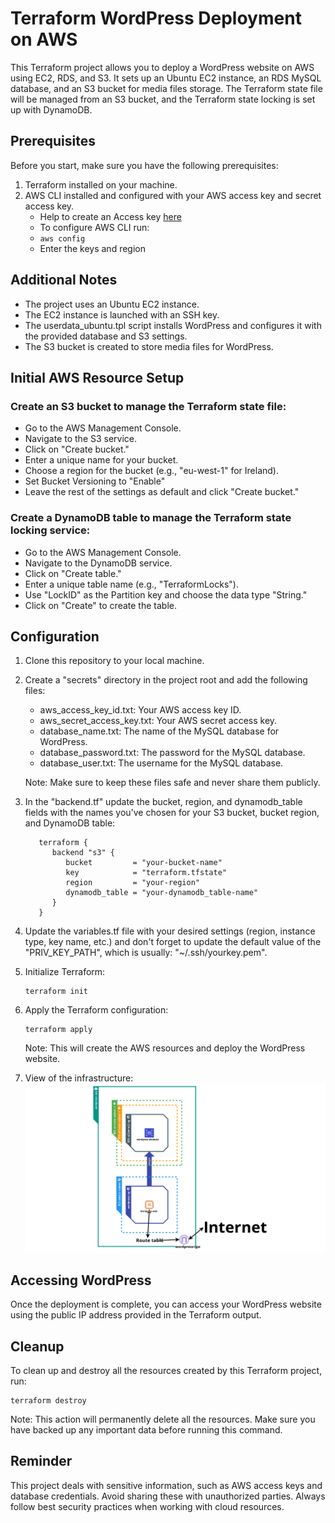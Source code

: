 # Terraform WordPress Deployment on AWS

This Terraform project allows you to deploy a WordPress website on AWS using EC2, RDS, and S3. It sets up an Ubuntu EC2 instance, an RDS MySQL database, and an S3 bucket for media files storage. The Terraform state file will be managed from an S3 bucket, and the Terraform state locking is set up with DynamoDB.

## Prerequisites

Before you start, make sure you have the following prerequisites:

1. Terraform installed on your machine.
2. AWS CLI installed and configured with your AWS access key and secret access key.
   - Help to create an Access key [here](https://www.youtube.com/watch?v=a03_FJl2Xt8)
   - To configure AWS CLI run: 
   - ```aws config```
   - Enter the keys and region

## Additional Notes

   - The project uses an Ubuntu EC2 instance.
   - The EC2 instance is launched with an SSH key.
   - The userdata_ubuntu.tpl script installs WordPress and configures it with the provided database and S3 settings.
   - The S3 bucket is created to store media files for WordPress.

## Initial AWS Resource Setup

### Create an S3 bucket to manage the Terraform state file:
   - Go to the AWS Management Console.
   - Navigate to the S3 service.
   - Click on "Create bucket."
   - Enter a unique name for your bucket.
   - Choose a region for the bucket (e.g., "eu-west-1" for Ireland).
   - Set Bucket Versioning to "Enable"
   - Leave the rest of the settings as default and click "Create bucket."

### Create a DynamoDB table to manage the Terraform state locking service:
   - Go to the AWS Management Console.
   - Navigate to the DynamoDB service.
   - Click on "Create table."
   - Enter a unique table name (e.g., "TerraformLocks").
   - Use "LockID" as the Partition key and choose the data type "String."
   - Click on "Create" to create the table.
 

## Configuration

1. Clone this repository to your local machine.

2. Create a "secrets" directory in the project root and add the following files:
   - aws_access_key_id.txt: Your AWS access key ID.
   - aws_secret_access_key.txt: Your AWS secret access key.
   - database_name.txt: The name of the MySQL database for WordPress.
   - database_password.txt: The password for the MySQL database.
   - database_user.txt: The username for the MySQL database.
  
    Note: Make sure to keep these files safe and never share them publicly.

3. In the "backend.tf" update the bucket, region, and dynamodb_table fields with the names you've chosen for your S3 bucket, bucket region, and DynamoDB table:

   ```t
      terraform {
         backend "s3" {
            bucket         = "your-bucket-name"
            key            = "terraform.tfstate"  
            region         = "your-region"
            dynamodb_table = "your-dynamodb_table-name"
         }
      }
   ```

4. Update the variables.tf file with your desired settings (region, instance type, key name, etc.) and don't forget to update the default value of the "PRIV_KEY_PATH", which is usually: "~/.ssh/yourkey.pem".
   
5. Initialize Terraform:
   
       terraform init

6. Apply the Terraform configuration:

       terraform apply

    Note: This will create the AWS resources and deploy the WordPress website.

7. View of the infrastructure: ![Screenshot](WordPress-infrasructure.png)

## Accessing WordPress

Once the deployment is complete, you can access your WordPress website using the public IP address provided in the Terraform output.

## Cleanup

To clean up and destroy all the resources created by this Terraform project, run:

    terraform destroy

Note: This action will permanently delete all the resources. Make sure you have backed up any important data before running this command.

## Reminder

This project deals with sensitive information, such as AWS access keys and database credentials. Avoid sharing these with unauthorized parties. Always follow best security practices when working with cloud resources.
